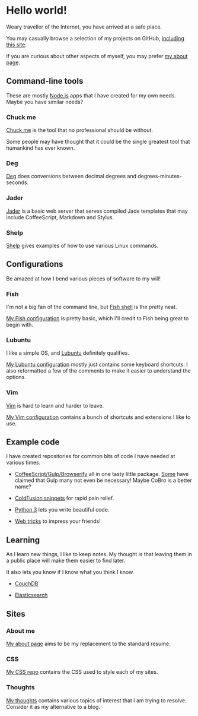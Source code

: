 # Hello world!

Weary traveller of the Internet, you have arrived at a safe place.

You may casually browse a selection of my projects on GitHub,
[including this site](https://github.com/MattMS/mattms.github.io).

If you are curious about other aspects of myself, you may prefer
[my about page](http://about.mattms.info/).


## Command-line tools

These are mostly [Node.js](https://nodejs.org/) apps that I have created
for my own needs.
Maybe you have similar needs?


### Chuck me

[Chuck me](https://github.com/MattMS/chuckme) is the tool that no
professional should be without.

Some people may have thought that it could be the single greatest tool
that humankind has ever known.


### Deg

[Deg](https://github.com/MattMS/deg) does conversions between decimal
degrees and degrees-minutes-seconds.


### Jader

[Jader](https://mattms.github.io/jader) is a basic web server that
serves compiled Jade templates that may include CoffeeScript, Markdown
and Stylus.


### Shelp

[Shelp](https://github.com/MattMS/shelp#shell-help) gives examples of
how to use various Linux commands.


## Configurations

Be amazed at how I bend various pieces of software to my will!


### Fish

I'm not a big fan of the command line, but
[Fish shell](http://fishshell.com/) is the pretty neat.

[My Fish configuration](https://github.com/MattMS/my-fish-config)
is pretty basic, which I'll credit to Fish being great to begin with.


### Lubuntu

I like a simple OS, and [Lubuntu](http://lubuntu.net/) definitely
qualifies.

[My Lubuntu configuration](https://github.com/MattMS/my-lubuntu-config)
mostly just contains some keyboard shortcuts.
I also reformatted a few of the comments to make it easier to understand
the options.


### Vim

[Vim](http://www.vim.org/) is hard to learn and harder to leave.

[My Vim configuration](https://github.com/MattMS/my-vim-config)
contains a bunch of shortcuts and extensions I like to use.


## Example code

I have created repositories for common bits of code I have needed at
various times.

- [CoffeeScript/Gulp/Browserify](https://github.com/MattMS/coffee_gulp_bro)
  all in one tasty little package.
  [Some](https://github.com/joshgillies) have claimed that Gulp many not
  even be necessary!
  Maybe CoBro is a better name?

- [ColdFusion snippets](https://github.com/MattMS/ColdFusion_notes)
  for rapid pain relief.

- [Python 3](https://github.com/MattMS/Python_3_notes) lets you write
  beautiful code.

- [Web tricks](https://github.com/MattMS/web_tricks) to impress your
  friends!


## Learning

As I learn new things, I like to keep notes.
My thought is that leaving them in a public place will make them easier
to find later.

It also lets you know if I know what you think I know.

- [CouchDB](https://github.com/MattMS/CouchDB_notes)

- [Elasticsearch](https://github.com/MattMS/Elasticsearch_notes)


## Sites

### About me

[My about page](http://about.mattms.info/) aims to be my replacement to
the standard resume.


### CSS

[My CSS repo](http://css.mattms.info/) contains the CSS used to style
each of my sites.


### Thoughts

[My thoughts](http://thoughts.mattms.info/) contains various topics of
interest that I am trying to resolve.
Consider it as my alternative to a blog.
